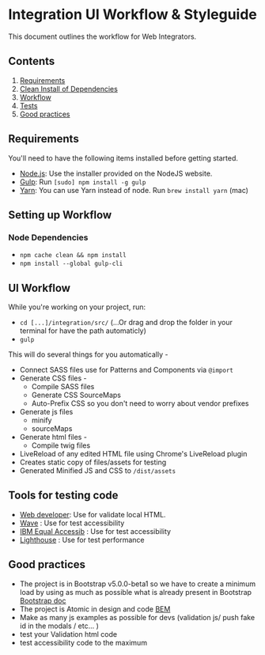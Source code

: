 # Integration UI Workflow & Styleguide
  
This document outlines the workflow for Web Integrators.

## Contents
1. [Requirements](#requirements)
2. [Clean Install of Dependencies](#setting-up-workflow)
3. [Workflow](#ui-workflow)
4. [Tests](#testing-code)
5. [Good practices](#good-practices)



<a name="requirements"></a>
## Requirements

You'll need to have the following items installed before getting started.

  * [Node.js](http://nodejs.org): Use the installer provided on the NodeJS website.
  * [Gulp](http://gulpjs.com/): Run `[sudo] npm install -g gulp`
  * [Yarn](https://classic.yarnpkg.com/fr/docs/install/): You can use Yarn instead of node. Run `brew install yarn` (mac)


<a name="setting-up-workflow"></a>
## Setting up Workflow

### Node Dependencies

* `npm cache clean && npm install`
* `npm install --global gulp-cli`



<a name="ui-workflow"></a>
## UI Workflow

While you're working on your project, run:

* `cd [...]/integration/src/` (...Or drag and drop the folder in your terminal for have the path automaticly)
* `gulp`

This will do several things for you automatically -
  * Connect SASS files use for Patterns and Components via `@import`
  * Generate CSS files -
    * Compile SASS files
    * Generate CSS SourceMaps
    * Auto-Prefix CSS so you don't need to worry about vendor prefixes
  * Generate js files
    * minify
    * sourceMaps
  * Generate html files -
    * Compile twig files
  * LiveReload of any edited HTML file using Chrome's LiveReload plugin
  * Creates static copy of files/assets for testing
  * Generated Minified JS and CSS to `/dist/assets`



<a name="testing-code"></a>
## Tools for testing code

* [Web developer](https://chrome.google.com/webstore/detail/web-developer/bfbameneiokkgbdmiekhjnmfkcnldhhm?hl=fr): Use for validate local HTML.
* [Wave](https://chrome.google.com/webstore/detail/wave-evaluation-tool/jbbplnpkjmmeebjpijfedlgcdilocofh) : Use for test accessibility
* [IBM Equal Accessib](https://chrome.google.com/webstore/detail/ibm-equal-access-accessib/lkcagbfjnkomcinoddgooolagloogehp) : Use for test accessibility
* [Lighthouse](https://chrome.google.com/webstore/detail/lighthouse/blipmdconlkpinefehnmjammfjpmpbjk?hl=fr) : Use for test performance

<a name="good-practices"></a>
## Good practices
* The project is in Bootstrap v5.0.0-beta1 so we have to create a minimum load by using as much as possible what is already present in Bootstrap [Bootstrap doc](https://getbootstrap.com/)
* The project is Atomic in design and code [BEM](http://getbem.com/introduction/)
* Make as many js examples as possible for devs (validation js/ push fake id in the modals / etc... )
* test your Validation html code
* test accessibility code to the maximum
